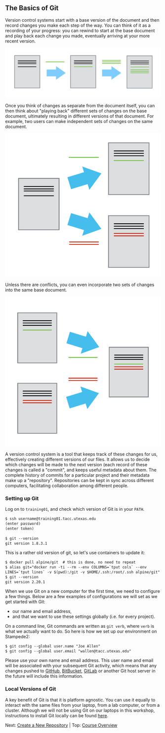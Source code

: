 ## The Basics of Git

Version control systems start with a base version of the document and
then record changes you make each step of the way. You can
think of it as a recording of your progress: you can rewind to start at the base
document and play back each change you made, eventually arriving at your
more recent version.

![Changes Are Saved Sequentially](./fig/play-changes.svg)

Once you think of changes as separate from the document itself, you
can then think about "playing back" different sets of changes on the base document, ultimately
resulting in different versions of that document. For example, two users can make independent
sets of changes on the same document.

![Different Versions Can be Saved](./fig/versions.svg)

Unless there are conflicts, you can even incorporate two sets of changes into the same base document.

![Multiple Versions Can be Merged](./fig/merge.svg)

A version control system is a tool that keeps track of these changes for us,
effectively creating different versions of our files. It allows us to
decide which changes will be made to the next version (each record of these changes is called a
"commit", and keeps useful metadata about them. The
complete history of commits for a particular project and their metadata make up
a "repository". Repositories can be kept in sync
across different computers, facilitating collaboration among different people.


### Setting up Git

Log on to `training01`, and check which version of Git is in your `PATH`.

```
$ ssh username@training01.tacc.utexas.edu
(enter password)
(enter token)

$ git --version
git version 1.8.3.1
```

This is a rather old version of git, so let's use containers to update it:

```
$ docker pull alpine/git  # this is done, no need to repeat
$ alias git="docker run -ti --rm --env COLUMNS=`tput cols` --env LINES=`tput lines` -v $(pwd):/git -v $HOME/.ssh:/root/.ssh alpine/git"
$ git --version
git version 2.20.1
```

When we use Git on a new computer for the first time,
we need to configure a few things. Below are a few examples
of configurations we will set as we get started with Git:

 * our name and email address,
 * and that we want to use these settings globally (i.e. for every project).

On a command line, Git commands are written as `git verb`,
where `verb` is what we actually want to do. So here is how
we set up our environment on Stampede2:

```
$ git config --global user.name "Joe Allen"
$ git config --global user.email "wallen@tacc.utexas.edu"
```

Please use your own name and email address. This user name and email will be associated with your subsequent Git activity,
which means that any changes pushed to
[GitHub](https://github.com/),
[BitBucket](https://bitbucket.org/),
[GitLab](https://gitlab.com/) or
another Git host server
in the future will include this information.


### Local Versions of Git

A key benefit of Git is that it is platform agnostic. You can use it equally to interact with the same files from your laptop, from a lab computer, or from a cluster. Although we will not be using Git on our laptops in this workshop, instructions to install Git locally can be found [here](https://git-scm.com/book/en/v2/Getting-Started-Installing-Git).

Next: [Create a New Repository](reproducibility_git_03.md) | Top: [Course Overview](../index.md)
